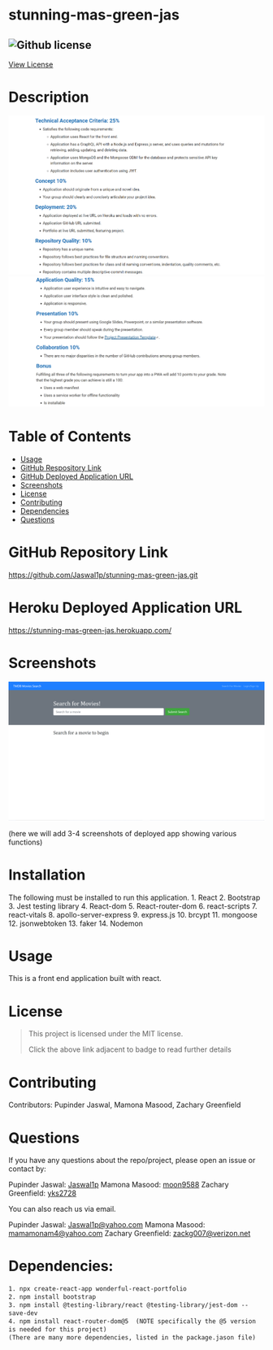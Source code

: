 # stunning-mas-green-jas

## ![Github license](https://img.shields.io/badge/License-MIT-yellow.svg)
[View License](https://opensource.org/licenses/MIT)

# Description

![ScreenshotAcceptanceCriteria1](/assets/images/screen-shot-of-acceptance-criteria-for-project-3(1).png)
![ScreenshotAcceptanceCriteria2](/assets/images/screen-shot-of-acceptance-criteria-for-project-3(2).png)


# Table of Contents

* [Usage](#usage)
* [GitHub Respository Link](#github-repository-link)
* [GitHub Deployed Application URL](#github-deployed-application-url)
* [Screenshots](#screenshots)
* [License](#license)
* [Contributing](#Contributing)
* [Dependencies](#dependencies)
* [Questions](#questions)


# GitHub Repository Link

https://github.com/Jaswal1p/stunning-mas-green-jas.git

# Heroku Deployed Application URL

https://stunning-mas-green-jas.herokuapp.com/

# Screenshots

![ScreenshotApplicationLocalHost](/assets/images/screen-shot-of-application-running-on-local-host.png)

(here we will add 3-4 screenshots of deployed app showing various functions)


# Installation

The following must be installed to run this application.
    1. React
    2. Bootstrap
    3. Jest testing library
    4. React-dom
    5. React-router-dom
    6. react-scripts
    7. react-vitals
    8. apollo-server-express
    9. express.js
    10. brcypt
    11. mongoose
    12. jsonwebtoken
    13. faker
    14. Nodemon
    

# Usage

This is a front end application built with react. 

# License
> This project is licensed under the MIT license.
>
> Click the above link adjacent to badge to read further details

# Contributing

Contributors: Pupinder Jaswal, Mamona Masood, Zachary Greenfield

# Questions
If you have any questions about the repo/project, please open an issue or contact by:

Pupinder Jaswal: [Jaswal1p](https://github.com/Jaswal1p)
Mamona Masood: [moon9588](https://github.com/moon9588)
Zachary Greenfield: [yks2728](https://github.com/yks2728)

You can also reach us via email.

Pupinder Jaswal: Jaswal1p@yahoo.com
Mamona Masood: mamamonam4@yahoo.com
Zachary Greenfield: zackg007@verizon.net

# Dependencies:
    1. npx create-react-app wonderful-react-portfolio
    2. npm install bootstrap
    3. npm install @testing-library/react @testing-library/jest-dom --save-dev
    4. npm install react-router-dom@5  (NOTE specifically the @5 version is needed for this project)
    (There are many more dependencies, listed in the package.jason file)